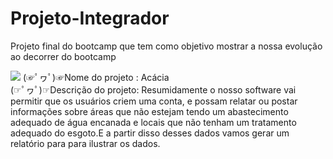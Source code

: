 # Projeto-Integrador
Projeto final do bootcamp que tem como objetivo mostrar a nossa evolução ao decorrer do bootcamp

<img src="https://br.depositphotos.com/25270895/stock-photo-acacia-flowers.html">
(☞ﾟヮﾟ)☞Nome do projeto : Acácia <br>
(☞ﾟヮﾟ)☞Descrição do projeto:
Resumidamente o nosso software vai permitir que os usuários criem uma conta, e possam relatar ou postar informações sobre áreas que não estejam tendo um abastecimento adequado de água encanada e locais que não tenham um tratamento adequado do esgoto.E a partir disso desses dados vamos gerar um relatório para para ilustrar os dados.

